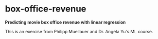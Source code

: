 # box-office-revenue
**Predicting movie box office revenue with linear regression**


This is an exercise from Philipp Muellauer and Dr. Angela Yu's ML course.
